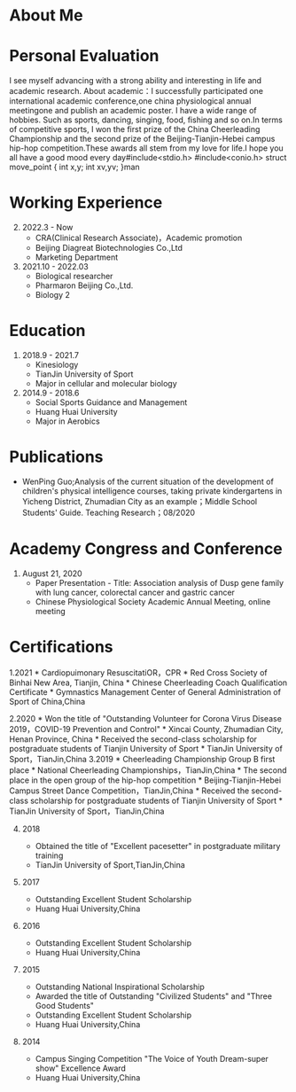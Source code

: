 # About Me

# Personal Evaluation
I see myself advancing with a strong ability and interesting in life and academic research. About academic：I successfully participated one international academic conference,one china physiological annual meetingone and publish an academic poster. I have a wide range of hobbies. Such as sports, dancing, singing, food, fishing and so on.In terms of competitive sports, I won the first prize of the China Cheerleading Championship and the second prize of the Beijing-Tianjin-Hebei campus hip-hop competition.These awards all stem from my love for life.I hope you all have a good mood every day#include<stdio.h>
#include<conio.h>
struct move_point
{
int x,y;
int xv,yv;
}man


# Working Experience
2. 2022.3 - Now
	* CRA(Clinical Research Associate)，Academic promotion
	* Beijing Diagreat Biotechnologies Co.,Ltd
	* Marketing Department
3. 2021.10 - 2022.03
	* Biological researcher 
	* Pharmaron Beijing Co.,Ltd.
	* Biology 2

# Education
1. 2018.9 - 2021.7
	* Kinesiology 
	* TianJin University of Sport
	* Major in cellular and molecular biology  
2. 2014.9 - 2018.6
	* Social Sports Guidance and Management
	* Huang Huai University 
	* Major in Aerobics
# Publications
* WenPing Guo;Analysis of the current situation of the development of children's physical intelligence courses, taking private kindergartens in Yicheng District, Zhumadian City as an example；Middle School Students' Guide. Teaching Research；08/2020

# Academy Congress and Conference
1. August 21, 2020
	* Paper Presentation - Title: Association analysis of Dusp gene family with lung cancer, colorectal cancer and gastric cancer
	* Chinese Physiological Society Academic Annual Meeting, online meeting

# Certifications
1.2021
        * Cardiopuimonary ResuscitatiOR，CPR
	* Red Cross Society of Binhai New Area, Tianjin, China
	* Chinese Cheerleading Coach Qualification Certificate
	* Gymnastics Management Center of General Administration of Sport of China,China

2.2020
        * Won the title of "Outstanding Volunteer for Corona Virus Disease 2019，COVID-19 Prevention and Control"
	* Xincai County, Zhumadian City, Henan Province, China
	* Received the second-class scholarship for postgraduate students of Tianjin  University of Sport
	* TianJin University of Sport，TianJin,China
3.2019
        * Cheerleading Championship Group B first place
	* National Cheerleading Championships，TianJin,China
	* The second place in the open group of the hip-hop competition
	* Beijing-Tianjin-Hebei Campus Street Dance Competition，TianJin,China
	* Received the second-class scholarship for postgraduate students of Tianjin  University of Sport
	* TianJin University of Sport，TianJin,China

4. 2018
	* Obtained the title of "Excellent pacesetter" in postgraduate military training
	* TianJin University of Sport,TianJin,China
5. 2017
	* Outstanding Excellent Student Scholarship
	* Huang Huai University,China
6. 2016
	* Outstanding Excellent Student Scholarship
	* Huang Huai University,China

7. 2015
	* Outstanding National Inspirational Scholarship
	* Awarded the title of Outstanding "Civilized Students" and "Three Good Students"
	* Outstanding Excellent Student Scholarship
	* Huang Huai University,China
8. 2014
	* Campus Singing Competition "The Voice of Youth Dream-super show" Excellence Award 
	* Huang Huai University,China






